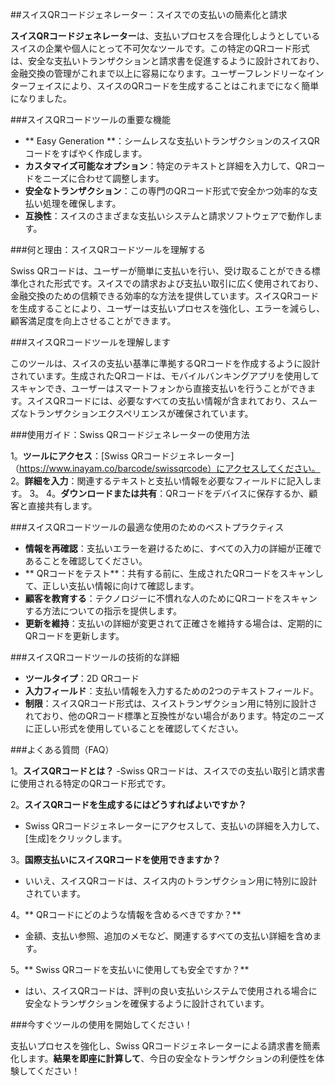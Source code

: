 ##スイスQRコードジェネレーター：スイスでの支払いの簡素化と請求

**スイスQRコードジェネレーター**は、支払いプロセスを合理化しようとしているスイスの企業や個人にとって不可欠なツールです。この特定のQRコード形式は、安全な支払いトランザクションと請求書を促進するように設計されており、金融交換の管理がこれまで以上に容易になります。ユーザーフレンドリーなインターフェイスにより、スイスのQRコードを生成することはこれまでになく簡単になりました。

###スイスQRコードツールの重要な機能

-  ** Easy Generation **：シームレスな支払いトランザクションのスイスQRコードをすばやく作成します。
-  **カスタマイズ可能なオプション**：特定のテキストと詳細を入力して、QRコードをニーズに合わせて調整します。
-  **安全なトランザクション**：この専門のQRコード形式で安全かつ効率的な支払い処理を確保します。
-  **互換性**：スイスのさまざまな支払いシステムと請求ソフトウェアで動作します。

###何と理由：スイスQRコードツールを理解する

Swiss QRコードは、ユーザーが簡単に支払いを行い、受け取ることができる標準化された形式です。スイスでの請求および支払い取引に広く使用されており、金融交換のための信頼できる効率的な方法を提供しています。スイスQRコードを生成することにより、ユーザーは支払いプロセスを強化し、エラーを減らし、顧客満足度を向上させることができます。

###スイスQRコードツールを理解します

このツールは、スイスの支払い基準に準拠するQRコードを作成するように設計されています。生成されたQRコードは、モバイルバンキングアプリを使用してスキャンでき、ユーザーはスマートフォンから直接支払いを行うことができます。スイスQRコードには、必要なすべての支払い情報が含まれており、スムーズなトランザクションエクスペリエンスが確保されています。

###使用ガイド：Swiss QRコードジェネレーターの使用方法

1。**ツールにアクセス**：[Swiss QRコードジェネレーター]（https://www.inayam.co/barcode/swissqrcode）にアクセスしてください。
2。**詳細を入力**：関連するテキストと支払い情報を必要なフィールドに記入します。
3。
4。**ダウンロードまたは共有**：QRコードをデバイスに保存するか、顧客と直接共有します。

###スイスQRコードツールの最適な使用のためのベストプラクティス

-  **情報を再確認**：支払いエラーを避けるために、すべての入力の詳細が正確であることを確認してください。
-  ** QRコードをテスト**：共有する前に、生成されたQRコードをスキャンして、正しい支払い情報に向けて確認します。
-  **顧客を教育する**：テクノロジーに不慣れな人のためにQRコードをスキャンする方法についての指示を提供します。
-  **更新を維持**：支払いの詳細が変更されて正確さを維持する場合は、定期的にQRコードを更新します。

###スイスQRコードツールの技術的な詳細

-  **ツールタイプ**：2D QRコード
-  **入力フィールド**：支払い情報を入力するための2つのテキストフィールド。
-  **制限**：スイスQRコード形式は、スイストランザクション用に特別に設計されており、他のQRコード標準と互換性がない場合があります。特定のニーズに正しい形式を使用していることを確認してください。

###よくある質問（FAQ）

1。**スイスQRコードとは？**
-Swiss QRコードは、スイスでの支払い取引と請求書に使用される特定のQRコード形式です。

2。**スイスQRコードを生成するにはどうすればよいですか？**
-  Swiss QRコードジェネレーターにアクセスして、支払いの詳細を入力して、[生成]をクリックします。

3。**国際支払いにスイスQRコードを使用できますか？**
- いいえ、スイスQRコードは、スイス内のトランザクション用に特別に設計されています。

4。** QRコードにどのような情報を含めるべきですか？**
- 金額、支払い参照、追加のメモなど、関連するすべての支払い詳細を含めます。

5。** Swiss QRコードを支払いに使用しても安全ですか？**
- はい、スイスQRコードは、評判の良い支払いシステムで使用される場合に安全なトランザクションを確保するように設計されています。

###今すぐツールの使用を開始してください！

支払いプロセスを強化し、Swiss QRコードジェネレーターによる請求書を簡素化します。**結果を即座に計算して**、今日の安全なトランザクションの利便性を体験してください！